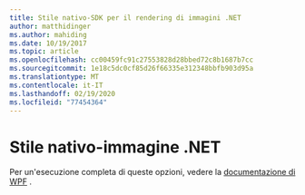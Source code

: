 ```yaml
---
title: Stile nativo-SDK per il rendering di immagini .NET
author: matthidinger
ms.author: mahiding
ms.date: 10/19/2017
ms.topic: article
ms.openlocfilehash: cc00459fc91c27553828d28bbed72c8b1687b7cc
ms.sourcegitcommit: 1e18c5dc0cf85d26f66335e312348bbfb903d95a
ms.translationtype: MT
ms.contentlocale: it-IT
ms.lasthandoff: 02/19/2020
ms.locfileid: "77454364"
---
```

# <a name="native-styling---net-image"></a>Stile nativo-immagine .NET

Per un'esecuzione completa di queste opzioni, vedere la [documentazione di WPF](../net-wpf/getting-started.md) .